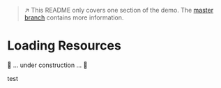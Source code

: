 > :arrow_upper_right: This README only covers one section of the demo.
> The [master branch](../../tree/master) contains more information.

# Loading Resources

🚧 ... under construction ... 🚧

test
